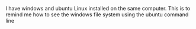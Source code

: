 
I have windows and ubuntu Linux installed on the same computer. This is to remind me how to see the windows file system using the ubuntu command line


